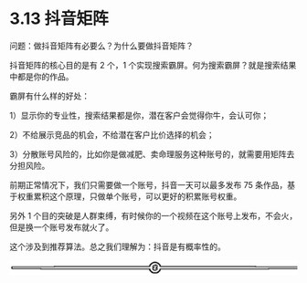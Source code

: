 # 3.13 抖音矩阵

问题：做抖音矩阵有必要么？为什么要做抖音矩阵？

抖音矩阵的核心目的是有 2 个，1 个实现搜索霸屏。何为搜索霸屏？就是搜索结果中都是你的作品。

霸屏有什么样的好处：

1）显示你的专业性，搜索结果都是你，潜在客户会觉得你牛，会认可你；

2）不给展示竞品的机会，不给潜在客户比价选择的机会；

3）分散账号风险的，比如你是做减肥、卖命理服务这种账号的，就需要用矩阵去分担风险。

前期正常情况下，我们只需要做一个账号，抖音一天可以最多发布 75 条作品，基于权重累积这个原理，只做单个账号，可以更好的积累账号权重。

另外 1 个目的突破是人群束缚，有时候你的一个视频在这个账号上发布，不会火，但是换一个账号发布就火了。

这个涉及到推荐算法。总之我们理解为：抖音是有概率性的。

![](img/75a2819e1a58997a8c18fd3150be6c39.png)